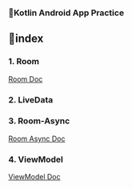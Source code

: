 ### :runner:Kotlin Android App Practice

## :card_index:index

### 1. Room

[Room Doc](./docs/Room.md)

### 2. LiveData

### 3. Room-Async

[Room Async Doc](./docs/Room_Async.md)

### 4. ViewModel

[ViewModel Doc](./docs/viewModel.md)